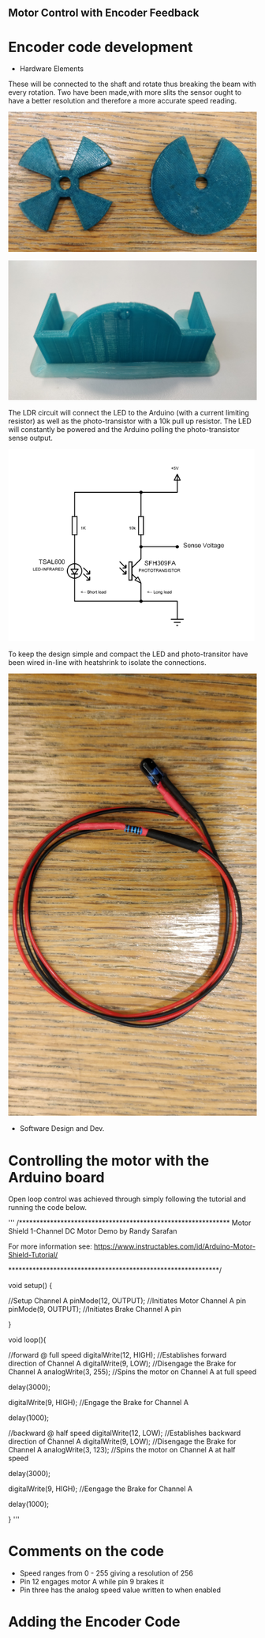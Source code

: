 ## Motor Control with Encoder Feedback

# Encoder code development

- Hardware Elements

These will be connected to the shaft and rotate thus breaking the beam with every rotation. Two have been made,with more slits the sensor ought to have a better resolution and therefore a more accurate speed reading. 

![Images of encoder plates](https://github.com/OThom17/Lab-Journal-Motor/blob/master/Development-Images/Printedslits.jpg)

![Image of LED holding plate](https://github.com/OThom17/Lab-Journal-Motor/blob/master/Development-Images/PrintedLDRH.jpg)

The LDR circuit will connect the LED to the Arduino (with a current limiting resistor) as well as the photo-transistor with a 10k pull up resistor. The LED will constantly be powered and the Arduino polling the photo-transistor sense output.

![Image of the encoder circuit](https://github.com/OThom17/Lab-Journal-Motor/blob/master/Development-Images/LDRCircuit.png)

To keep the design simple and compact the LED and photo-transitor have been wired in-line with heatshrink to isolate the connections.

![Imaage of inline LDR circuitry](https://github.com/OThom17/Lab-Journal-Motor/blob/master/Development-Images/LDR.jpg)


- Software Design and Dev.





# Controlling the motor with the Arduino board 

Open loop control was achieved through simply following the tutorial and running the code below.

'''
/*************************************************************
Motor Shield 1-Channel DC Motor Demo
by Randy Sarafan

For more information see:
https://www.instructables.com/id/Arduino-Motor-Shield-Tutorial/

*************************************************************/

void setup() {
  
  //Setup Channel A
  pinMode(12, OUTPUT); //Initiates Motor Channel A pin
  pinMode(9, OUTPUT); //Initiates Brake Channel A pin
  
}

void loop(){
  
  //forward @ full speed
  digitalWrite(12, HIGH); //Establishes forward direction of Channel A
  digitalWrite(9, LOW);   //Disengage the Brake for Channel A
  analogWrite(3, 255);   //Spins the motor on Channel A at full speed
  
  delay(3000);
  
  digitalWrite(9, HIGH); //Engage the Brake for Channel A

  delay(1000);
  
  //backward @ half speed
  digitalWrite(12, LOW); //Establishes backward direction of Channel A
  digitalWrite(9, LOW);   //Disengage the Brake for Channel A
  analogWrite(3, 123);   //Spins the motor on Channel A at half speed
  
  delay(3000);
  
  digitalWrite(9, HIGH); //Eengage the Brake for Channel A
  
  delay(1000);
  
}
'''

# Comments on the code

- Speed ranges from 0 - 255 giving a resolution of 256
- Pin 12 engages motor A while pin 9 brakes it
- Pin three has the analog speed value written to when enabled

# Adding the Encoder Code










